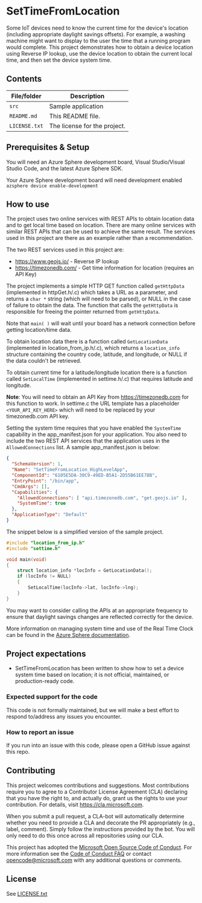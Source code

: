 # SetTimeFromLocation

Some IoT devices need to know the current time for the device's location (including appropriate daylight savings offsets). For example, a washing machine might want to display to the user the time that a running program would complete. This project demonstrates how to obtain a device location using Reverse IP lookup, use the device location to obtain the current local time, and then set the device system time.

## Contents

| File/folder | Description |
|-------------|-------------|
| `src`       | Sample application |
| `README.md` | This README file. |
| `LICENSE.txt`   | The license for the project. |

## Prerequisites & Setup

You will need an Azure Sphere development board, Visual Studio/Visual Studio Code, and the latest Azure Sphere SDK.

Your Azure Sphere development board will need development enabled `azsphere device enable-development`

## How to use

The project uses two online services with REST APIs to obtain location data and to get local time based on location. There are many online services with similar REST APIs that can be used to achieve the same result. The services used in this project are there as an example rather than a recommendation.

The two REST services used in this project are:

* https://www.geojs.io/ - Reverse IP lookup
* https://timezonedb.com/ - Get time information for location (requires an API Key)

The project implements a simple HTTP GET function called `getHttpData` (implemented in httpGet.h/.c) which takes a URL as a parameter, and returns a `char *` string (which will need to be parsed), or NULL in the case of failure to obtain the data. The function that calls the `getHttpData` is responsible for freeing the pointer returned from `getHttpData`.

Note that `main( )` will wait until your board has a network connection before getting location/time data.

To obtain location data there is a function called `GetLocationData` (implemented in location_from_ip.h/.c), which returns a `location_info` structure containing the country code, latitude, and longitude, or NULL if the data couldn't be retrieved.

To obtain current time for a latitude/longitude location there is a function called `SetLocalTime` (implemented in settime.h/.c) that requires latitude and longitude. 

**Note**: You will need to obtain an API Key from https://timezonedb.com for this function to work.  In settime.c the URL template has a placeholder `<YOUR_API_KEY_HERE>` which will need to be replaced by your timezonedb.com API key.

Setting the system time requires that you have enabled the `SystemTime` capability in the app_manifest.json for your application. You also need to include the two REST API services that the application uses in the `AllowedConnections` list. A sample app_manifest.json is below:

```json
{
  "SchemaVersion": 1,
  "Name": "SetTimeFromLocation_HighLevelApp",
  "ComponentId": "6105E5DA-30C9-49ED-B5A1-2D55B61EE78B",
  "EntryPoint": "/bin/app",
  "CmdArgs": [],
  "Capabilities": {
    "AllowedConnections": [ "api.timezonedb.com", "get.geojs.io" ],
    "SystemTime": true
  },
  "ApplicationType": "Default"
}

```

The snippet below is a simplified version of the sample project.

```cpp
#include "location_from_ip.h"
#include "settime.h"

void main(void)
{
    struct location_info *locInfo = GetLocationData();
    if (locInfo != NULL)
    {
        SetLocalTime(locInfo->lat, locInfo->lng);
    }    
}

```

You may want to consider calling the APIs at an appropriate frequency to ensure that daylight savings changes are reflected correctly for the device.

More information on managing system time and use of the Real Time Clock can be found in the [Azure Sphere documentation](https://docs.microsoft.com/en-us/azure-sphere/app-development/rtc).

## Project expectations

* SetTimeFromLocation has been written to show how to set a device system time based on location; it is not official, maintained, or production-ready code.

### Expected support for the code

This code is not formally maintained, but we will make a best effort to respond to/address any issues you encounter.

### How to report an issue

If you run into an issue with this code, please open a GitHub issue against this repo.

## Contributing

This project welcomes contributions and suggestions. Most contributions require you to
agree to a Contributor License Agreement (CLA) declaring that you have the right to,
and actually do, grant us the rights to use your contribution. For details, visit
https://cla.microsoft.com.

When you submit a pull request, a CLA-bot will automatically determine whether you need
to provide a CLA and decorate the PR appropriately (e.g., label, comment). Simply follow the
instructions provided by the bot. You will only need to do this once across all repositories using our CLA.

This project has adopted the [Microsoft Open Source Code of Conduct](https://opensource.microsoft.com/codeofconduct/).
For more information see the [Code of Conduct FAQ](https://opensource.microsoft.com/codeofconduct/faq/)
or contact [opencode@microsoft.com](mailto:opencode@microsoft.com) with any additional questions or comments.

## License

See [LICENSE.txt](./LICENSE.txt)
